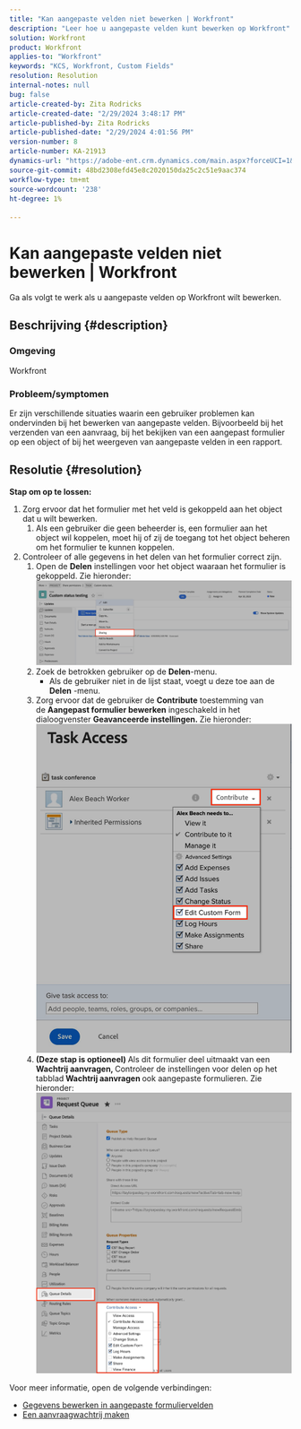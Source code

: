 ```yaml
---
title: "Kan aangepaste velden niet bewerken | Workfront"
description: "Leer hoe u aangepaste velden kunt bewerken op Workfront"
solution: Workfront
product: Workfront
applies-to: "Workfront"
keywords: "KCS, Workfront, Custom Fields"
resolution: Resolution
internal-notes: null
bug: false
article-created-by: Zita Rodricks
article-created-date: "2/29/2024 3:48:17 PM"
article-published-by: Zita Rodricks
article-published-date: "2/29/2024 4:01:56 PM"
version-number: 8
article-number: KA-21913
dynamics-url: "https://adobe-ent.crm.dynamics.com/main.aspx?forceUCI=1&pagetype=entityrecord&etn=knowledgearticle&id=9ee9daee-19d7-ee11-9078-000d3a3110f0"
source-git-commit: 48bd2308efd45e8c2020150da25c2c51e9aac374
workflow-type: tm+mt
source-wordcount: '238'
ht-degree: 1%

---
```


# Kan aangepaste velden niet bewerken | Workfront


Ga als volgt te werk als u aangepaste velden op Workfront wilt bewerken.

## Beschrijving {#description}


### <b>Omgeving</b>

Workfront



### <b>Probleem/symptomen</b>

Er zijn verschillende situaties waarin een gebruiker problemen kan ondervinden bij het bewerken van aangepaste velden. Bijvoorbeeld bij het verzenden van een aanvraag, bij het bekijken van een aangepast formulier op een object of bij het weergeven van aangepaste velden in een rapport.


## Resolutie {#resolution}

<b>Stap om op te lossen:</b>
1. Zorg ervoor dat het formulier met het veld is gekoppeld aan het object dat u wilt bewerken.
   1. Als een gebruiker die geen beheerder is, een formulier aan het object wil koppelen, moet hij of zij de toegang tot het object beheren om het formulier te kunnen koppelen.
2. Controleer of alle gegevens in het delen van het formulier correct zijn.
   1. Open de <b>Delen</b> instellingen voor het object waaraan het formulier is gekoppeld. Zie hieronder:![](assets/d4ce1013-76e3-ed11-a7c7-6045bd006704.png)
   2. Zoek de betrokken gebruiker op de <b>Delen</b>-menu.
      - Als de gebruiker niet in de lijst staat, voegt u deze toe aan de <b>Delen</b> -menu.
   3. Zorg ervoor dat de gebruiker de <b>Contribute</b> toestemming van de <b>Aangepast formulier bewerken</b> ingeschakeld in het dialoogvenster <b>Geavanceerde instellingen. </b>Zie hieronder:![](assets/469b16e9-75e3-ed11-a7c7-6045bd006704.png)
   4. <b>(Deze stap is optioneel) </b>Als dit formulier deel uitmaakt van een<b> Wachtrij aanvragen, </b>Controleer de instellingen voor delen op het tabblad<b> Wachtrij aanvragen </b>ook aangepaste formulieren. Zie hieronder:![](assets/5104626f-75e3-ed11-a7c7-6045bd006704.png)




Voor meer informatie, open de volgende verbindingen:

- [Gegevens bewerken in aangepaste formuliervelden](https://experienceleague.adobe.com/docs/workfront/using/basics/work-with-custom-forms/edit-custom-forms.html?lang=en)
- [Een aanvraagwachtrij maken](https://experienceleague.adobe.com/docs/workfront/using/manage-work/requests/create-and-manage-request-queues/create-request-queue.html?lang=en)

